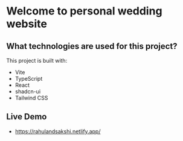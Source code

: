 # Welcome to personal wedding website

## What technologies are used for this project?

This project is built with:

- Vite
- TypeScript
- React
- shadcn-ui
- Tailwind CSS

## Live Demo ##
-  https://rahulandsakshi.netlify.app/
